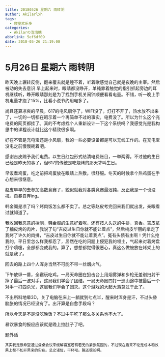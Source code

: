 ```yaml
---
title: 20180526 星期六 雨转阴
author: Akilarlxh
tags:
  - 寝室欢乐多
categories:
  - Akilarの泡泡糖
abbrlink: 5ef6df09
date: 2018-05-26 21:19:00
---
```

# 5月26日 星期六 雨转阴

昨天晚上辗转反侧，翻来覆去就是睡不着，听着歌感觉自己就是夜晚的主宰。然后被动的失去意识 早上起来时，眼睛都没睁开，单纯靠着触觉的指引抓起旁边的耳机继续听，睁开眼睛那刻是为了找到手机关闹钟顺便看看电量。不错，听一晚上手机电量才跑了15%，比看小说节约用电多了。

尚且还算凉爽的早晨，617的电风扇停了，WIFI没了，灯打不开了，热水放不出来了，一切的一切都在昭示着一个再简单不过的事实，电费没了。所以为什么这个充电费的网页都挂了。真的不考虑找个人重新设计一下这个系统吗？我感觉光是我构思中的课程设计就比这个精致很多啊。

好在不管是充电宝还是小风扇，我的一些必要设备都是可以无线工作的。在充电宝没电之前慢慢耗着吧。

感谢吉皮赐予我们电费。以生日红包形式结清电费账目，一举两得。不过他的生日已经是昨天的事了，但617的传统是吃烧烤的那天才叫生日。

早饭煮鸡蛋，吃之前把鸡蛋放在眼睛上热敷，很舒服。冬天的时候拿个热鸡蛋在手心想来很惬意。

赵皮早早的去参加高数竞赛了，貌似就我对各类竞赛最迟钝，反正我是一个也没报。自暴自弃ing。

韩金阁是凉了吗？烤肉饭怎么都不卖了。总之等赵皮考完回来我们就出发，亲眼看过就知道了。

我收回我恶意的揣测，韩金阁的生意好着呢，还有按人头送的牛排，真香。吉皮拿了楠皮烤的肉片，我说了句“吉皮过生日你就不能让着点”，然后楠皮华丽的拿走了我烤了许久的肉排，“吉皮过生日你就不能让着我点”。冤有头债有主啊！凭什么抢我的，平日里怎么样我都忍了，居然在吃的问题上侵犯我的领土，气起来对着烤盘打个喷嚏，全部都变成我的。算了，想想都觉得很恶心，真这么做被放在烤架上的就是我了。

回去的路上四个人浑身当然不可能不带一丝烟火气。

下午放纵一番，全寝玩吃鸡，一局天命圈在狙击台上用烟雾弹和步枪无差别扫射干掉了最后一波对手，这局我们学会了团结。一局天命圈四打一巡山途中被最后一个对手一打四杀光，这局我们学会了团灭。这个游戏的大起大落莫过于此了。

不出所料地晕3D，关了电脑在床上一躺就到七点半，醒来时浑身是汗，不过头昏脑胀的情况已经没有了。出汗算是自愈手段吗？

所以今天是不是没吃晚饭？不过中午吃了那么多关系也不大了。

暴饮暴食的报应应该就是晚上拉肚子了吧。

题外话
```
其实我是很希望通过餐桌会议来缓解寝室若有若无的紧张氛围的，不过现在看来不论是成本和效果上都不如开黑来的实在。总之诸位，干杯吧。路还很长啊。
```
